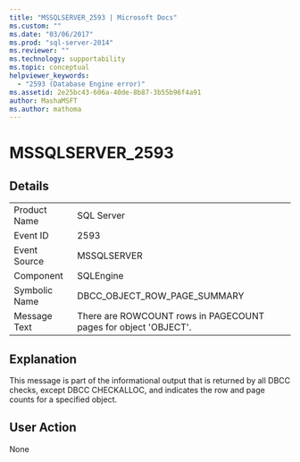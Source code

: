 ```yaml
---
title: "MSSQLSERVER_2593 | Microsoft Docs"
ms.custom: ""
ms.date: "03/06/2017"
ms.prod: "sql-server-2014"
ms.reviewer: ""
ms.technology: supportability
ms.topic: conceptual
helpviewer_keywords: 
  - "2593 (Database Engine error)"
ms.assetid: 2e25bc43-606a-40de-8b87-3b55b96f4a91
author: MashaMSFT
ms.author: mathoma
---
```

# MSSQLSERVER_2593
    
## Details  
  
|||  
|-|-|  
|Product Name|SQL Server|  
|Event ID|2593|  
|Event Source|MSSQLSERVER|  
|Component|SQLEngine|  
|Symbolic Name|DBCC_OBJECT_ROW_PAGE_SUMMARY|  
|Message Text|There are ROWCOUNT rows in PAGECOUNT pages for object 'OBJECT'.|  
  
## Explanation  
 This message is part of the informational output that is returned by all DBCC checks, except DBCC CHECKALLOC, and indicates the row and page counts for a specified object.  
  
## User Action  
 None  
  
  

